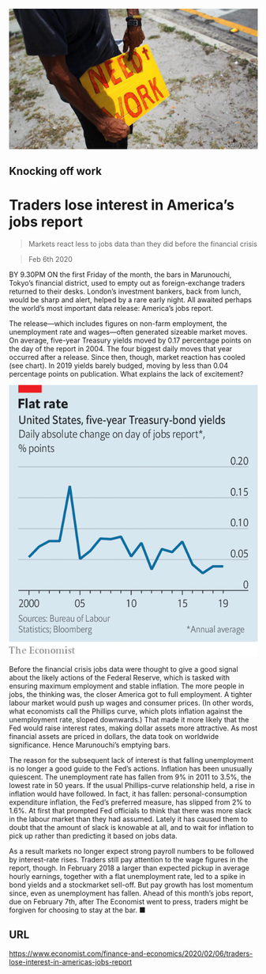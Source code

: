 ![](./images/20200208_FNP503.jpg)

## Knocking off work

# Traders lose interest in America’s jobs report

> Markets react less to jobs data than they did before the financial crisis

> Feb 6th 2020

BY 9.30PM ON the first Friday of the month, the bars in Marunouchi, Tokyo’s financial district, used to empty out as foreign-exchange traders returned to their desks. London’s investment bankers, back from lunch, would be sharp and alert, helped by a rare early night. All awaited perhaps the world’s most important data release: America’s jobs report.

The release—which includes figures on non-farm employment, the unemployment rate and wages—often generated sizeable market moves. On average, five-year Treasury yields moved by 0.17 percentage points on the day of the report in 2004. The four biggest daily moves that year occurred after a release. Since then, though, market reaction has cooled (see chart). In 2019 yields barely budged, moving by less than 0.04 percentage points on publication. What explains the lack of excitement?



![](./images/20200208_FNC114.png)

Before the financial crisis jobs data were thought to give a good signal about the likely actions of the Federal Reserve, which is tasked with ensuring maximum employment and stable inflation. The more people in jobs, the thinking was, the closer America got to full employment. A tighter labour market would push up wages and consumer prices. (In other words, what economists call the Phillips curve, which plots inflation against the unemployment rate, sloped downwards.) That made it more likely that the Fed would raise interest rates, making dollar assets more attractive. As most financial assets are priced in dollars, the data took on worldwide significance. Hence Marunouchi’s emptying bars.

The reason for the subsequent lack of interest is that falling unemployment is no longer a good guide to the Fed’s actions. Inflation has been unusually quiescent. The unemployment rate has fallen from 9% in 2011 to 3.5%, the lowest rate in 50 years. If the usual Phillips-curve relationship held, a rise in inflation would have followed. In fact, it has fallen: personal-consumption expenditure inflation, the Fed’s preferred measure, has slipped from 2% to 1.6%. At first that prompted Fed officials to think that there was more slack in the labour market than they had assumed. Lately it has caused them to doubt that the amount of slack is knowable at all, and to wait for inflation to pick up rather than predicting it based on jobs data.

As a result markets no longer expect strong payroll numbers to be followed by interest-rate rises. Traders still pay attention to the wage figures in the report, though. In February 2018 a larger than expected pickup in average hourly earnings, together with a flat unemployment rate, led to a spike in bond yields and a stockmarket sell-off. But pay growth has lost momentum since, even as unemployment has fallen. Ahead of this month’s jobs report, due on February 7th, after The Economist went to press, traders might be forgiven for choosing to stay at the bar. ■

## URL

https://www.economist.com/finance-and-economics/2020/02/06/traders-lose-interest-in-americas-jobs-report
